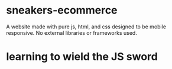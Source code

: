 # sneakers-ecommerce
A website made with pure js, html, and css designed to be mobile responsive. No external libraries or frameworks used.

# learning to wield the JS sword
